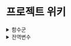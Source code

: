 # 프로젝트 위키
<details>
<summary>함수군</summary>
<div markdown="1">

|함수군|내용|함수구분코드|소스파일명|
|------|---|---|---|
|MainGui|메인 GUI|MG|MainGui.py|
|MainUtil|메인 유틸리티들|MU|MainUtil.py|
|GetTrainNumber|추적할 지하철 번호 확인|GTN|GetTrainNumber.py|
|GetLastTime|지하철 도착시간 확인|GLT|GetLastTime.py|
|ArrivalAlarm|지하철 도착 알림|AA|ArrivalAlarm.py|
|-----|---|---|---|
|TrainTrace|지하철 추적|TT|TrainTrace|
|MainGui|메인 GUI|MG|MainGui.py|
|Kakao|카카오톡 api|KA|Kakao.py|
|news|뉴스 크롤링|NC|news.py|

</div>
</details>

<details>
<summary>전역변수</summary>
<div markdown="1">

|전역변수|역할|부모 함수|선언 파일|
|------|---|---|---|
|EX|예제|Example|Example.py|

</div>
</details>
